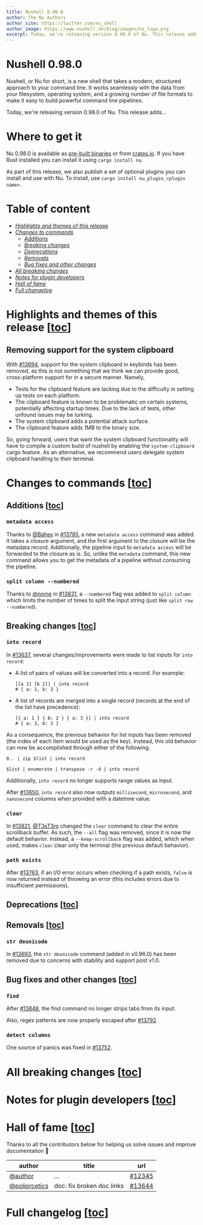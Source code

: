 ```yaml
---
title: Nushell 0.98.0
author: The Nu Authors
author_site: https://twitter.com/nu_shell
author_image: https://www.nushell.sh/blog/images/nu_logo.png
excerpt: Today, we're releasing version 0.98.0 of Nu. This release adds...
---
```


<!-- TODO: complete the excerpt above -->

# Nushell 0.98.0

Nushell, or Nu for short, is a new shell that takes a modern, structured approach to your command line. It works seamlessly with the data from your filesystem, operating system, and a growing number of file formats to make it easy to build powerful command line pipelines.

<!-- TODO: write this excerpt -->

Today, we're releasing version 0.98.0 of Nu. This release adds...

# Where to get it

Nu 0.98.0 is available as [pre-built binaries](https://github.com/nushell/nushell/releases/tag/0.98.0) or from [crates.io](https://crates.io/crates/nu). If you have Rust installed you can install it using `cargo install nu`.

As part of this release, we also publish a set of optional plugins you can install and use with Nu. To install, use `cargo install nu_plugin_<plugin name>`.

# Table of content

- [_Highlights and themes of this release_](#highlights-and-themes-of-this-release-toc)
- [_Changes to commands_](#changes-to-commands-toc)
  - [_Additions_](#additions-toc)
  - [_Breaking changes_](#breaking-changes-toc)
  - [_Deprecations_](#deprecations-toc)
  - [_Removals_](#removals-toc)
  - [_Bug fixes and other changes_](#bug-fixes-and-other-changes-toc)
- [_All breaking changes_](#all-breaking-changes-toc)
- [_Notes for plugin developers_](#notes-for-plugin-developers-toc)
- [_Hall of fame_](#hall-of-fame-toc)
- [_Full changelog_](#full-changelog-toc)
<!-- TODO: please add links to the other sections here

    the following command should help pre-generate a great deal of the table of content.
    be careful with the format and false-positives :wink:
    ```nushell
    rg '^#+ ' blog/...
        | lines
        | each {
            str replace '# ' '- '
                | str replace --all '#' '    '
                | str replace --regex '- (.*)' '- [_$1_](#$1-toc)'
        }
        | to text
    ```
-->

# Highlights and themes of this release [[toc](#table-of-content)]

<!-- NOTE: if you wanna write a section about a breaking change, when it's a very important one,
    please add the following snippet to have a "warning" banner :)
    > see [an example](https://www.nushell.sh/blog/2023-09-19-nushell_0_85_0.html#pythonesque-operators-removal)

    ```md
    ::: warning Breaking change
    See a full overview of the [breaking changes](#breaking-changes)
    :::
    ```
-->
<!-- NOTE: see https://vuepress.github.io/reference/default-theme/markdown.html#custom-containers
    for the list of available *containers*
-->

## Removing support for the system clipboard

With [#13694](https://github.com/nushell/nushell/pull/13694), support for the system clipboard in keybinds has been removed, as this is not something that we think we can provide good, cross-platform support for in a secure manner. Namely,

- Tests for the clipboard feature are lacking due to the difficulty in setting up tests on each platform.
- The clipboard feature is known to be problematic on certain systems, potentially affecting startup times. Due to the lack of tests, other unfound issues may be lurking.
- The system clipboard adds a potential attack surface.
- The clipboard feature adds 1MB to the binary size.

So, going forward, users that want the system clipboard functionality will have to compile a custom build of nushell by enabling the `system-clipboard` cargo feature. As an alternative, we recommend users delegate system clipboard handling to their terminal.

# Changes to commands [[toc](#table-of-content)]

## Additions [[toc](#table-of-content)]

### `metadata access`

Thanks to [@Bahex](https://github.com/Bahex) in [#13785](https://github.com/nushell/nushell/pull/13785), a new `metadata access` command was added. It takes a closure argument, and the first argument to the closure will be the metadata record. Additionally, the pipeline input to `metadata access` will be forwarded to the closure as is. So, unlike the `metadata` command, this new command allows you to get the metadata of a pipeline without consuming the pipeline.

### `split column --numbered`

Thanks to [@nome](https://github.com/nome) in [#13831](https://github.com/nushell/nushell/pull/13831), a `--numbered` flag was added to `split column` which limits the number of times to split the input string (just like `split row --numbered`).

## Breaking changes [[toc](#table-of-content)]

### `into record`

In [#13637](https://github.com/nushell/nushell/pull/13637), several changes/improvements were made to list inputs for `into record`:

- A list of pairs of values will be converted into a record. For example:
  ```nushell
  [[a 1] [b 2]] | into record
  # { a: 1, b: 2 }
  ```
- A list of records are merged into a single record (records at the end of the list have precedence):
  ```nushell
  [{ a: 1 } { b: 2 } { a: 3 }] | into record
  # { a: 3, b: 2 }
  ```

As a consequence, the previous behavior for list inputs has been removed (the index of each item would be used as the key). Instead, this old behavior can now be accomplished through either of the following:

```nushell
0.. | zip $list | into record

$list | enumerate | transpose -r -d | into record
```

Additionally, `into record` no longer supports range values as input.

After [#13650](https://github.com/nushell/nushell/pull/13650), `into record` also now outputs `millisecond`, `microsecond`, and `nanosecond` columns when provided with a datetime value.

### `clear`

In [#13821](https://github.com/nushell/nushell/pull/13821), [@T3sT3ro](https://github.com/T3sT3ro) changed the `clear` command to clear the entire scrollback buffer. As such, the `--all` flag was removed, since it is now the default behavior. Instead, a `--keep-scrollback` flag was added, which when used, makes `clear` clear only the terminal (the previous default behavior).

### `path exists`

After [#13763](https://github.com/nushell/nushell/pull/13763), if an I/O error occurs when checking if a path exists, `false` is now returned instead of throwing an error (this includes errors due to insufficient permissions).

## Deprecations [[toc](#table-of-content)]

## Removals [[toc](#table-of-content)]

### `str deunicode`

In [#13693](https://github.com/nushell/nushell/pull/13693), the `str deunicode` command (added in v0.96.0) has been removed due to concerns with stability and support post v1.0.

## Bug fixes and other changes [[toc](#table-of-content)]

### `find`

After [#13848](https://github.com/nushell/nushell/pull/13848), the find command no longer strips tabs from its input.

Also, regex patterns are now properly escaped after [#13792](https://github.com/nushell/nushell/pull/13792).

### `detect columns`

One source of panics was fixed in [#13752](https://github.com/nushell/nushell/pull/13752).

<!-- NOTE: to start investigating the contributions of last release, i like to list them all in a raw table.
    to achieve this, one can use the [`list-merged-prs` script from `nu_scripts`](https://github.com/nushell/nu_scripts/blob/main/make_release/release-note/list-merged-prs)
    as follows:

    ```nushell
    use ./make_release/release-note/list-merged-prs
    use std clip

    let last_release_date = ^gh api /repos/nushell/nushell/releases
        | from json
        | into datetime published_at
        | get published_at
        | sort
        | last

    let prs = list-merged-prs nushell/nushell $last_release_date
        | sort-by mergedAt
        | update url {|it| $"[#($it.number)]\(($it.url)\)" }
        | update author { $"[@($in)]\(https://github.com/($in)\)" }
        | select author title url
        | rename -c {url: pr}
        | to md --pretty

    $prs | to md --pretty | clip
    ```
-->

# All breaking changes [[toc](#table-of-content)]

<!-- TODO:
    paste the output of
    ```nu
    ./make_release/release-note/list-merged-prs nushell/nushell --label pr:breaking-change --pretty --no-author
    ```
    here
-->

# Notes for plugin developers [[toc](#table-of-content)]

# Hall of fame [[toc](#table-of-content)]

Thanks to all the contributors below for helping us solve issues and improve documentation :pray:

| author                                           | title                     | url                                                     |
| ------------------------------------------------ | ------------------------- | ------------------------------------------------------- |
| [@author](https://github.com/author)             | ...                       | [#12345](https://github.com/nushell/nushell/pull/12345) |
| [@poliorcetics](https://github.com/poliorcetics) | doc: fix broken doc links | [#13644](https://github.com/nushell/nushell/pull/13644) |

# Full changelog [[toc](#table-of-content)]

<!-- TODO:
    paste the output of
    ```nu
    ./make_release/release-note/get-full-changelog
    ```
    here
-->
